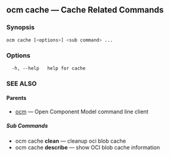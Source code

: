 ## ocm cache &mdash; Cache Related Commands

### Synopsis

```bash
ocm cache [<options>] <sub command> ...
```

### Options

```
  -h, --help   help for cache
```

### SEE ALSO

#### Parents

* [ocm](ocm.md)	 &mdash; Open Component Model command line client


##### Sub Commands

* ocm cache <b>clean</b>	 &mdash; cleanup oci blob cache
* ocm cache <b>describe</b>	 &mdash; show OCI blob cache information


